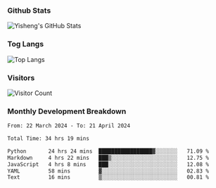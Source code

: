 ### Github Stats
![Yisheng's GitHub Stats](https://github-readme-stats-9qabuvhk1-gongyisheng.vercel.app/api?username=gongyisheng&count_private=true&show_icons=true)
### Tog Langs
![Top Langs](https://github-readme-stats-9qabuvhk1-gongyisheng.vercel.app/api/top-langs/?username=gongyisheng&layout=compact)
### Visitors
![Visitor Count](https://profile-counter.glitch.me/gongyisheng/count.svg)
### Monthly Development Breakdown
<!--START_SECTION:waka-->

```txt
From: 22 March 2024 - To: 21 April 2024

Total Time: 34 hrs 19 mins

Python       24 hrs 24 mins  █████████████████▓░░░░░░░   71.09 %
Markdown     4 hrs 22 mins   ███▒░░░░░░░░░░░░░░░░░░░░░   12.75 %
JavaScript   4 hrs 8 mins    ███░░░░░░░░░░░░░░░░░░░░░░   12.08 %
YAML         58 mins         ▓░░░░░░░░░░░░░░░░░░░░░░░░   02.83 %
Text         16 mins         ▒░░░░░░░░░░░░░░░░░░░░░░░░   00.81 %
```

<!--END_SECTION:waka-->
